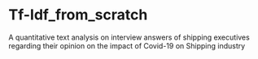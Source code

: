 # Tf-Idf_from_scratch
A quantitative text analysis on interview answers of shipping executives regarding their opinion on the impact of Covid-19 on Shipping industry

